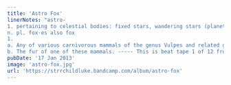 ```yaml
---
title: 'Astro Fox'
linerNotes: "astro-
1. pertaining to celestial bodies: fixed stars, wandering stars (planets), etc. fox (fks)
n. pl. fox·es also fox
1.
a. Any of various carnivorous mammals of the genus Vulpes and related genera, related to the dogs and wolves and characteristically having upright ears, a pointed snout, and a long bushy tail.
b. The fur of one of these mammals. ----- This is beat tape 1 of 12 from my Cosmic Creatures beat series. Hit me up at luke[at]starcrazy[dot]org if you're interested in rhyming over any of these beats."
pubDate: '17 Jan 2013'
image: 'astro-fox.jpg'
url: 'https://strrchildluke.bandcamp.com/album/astro-fox'
---
```



